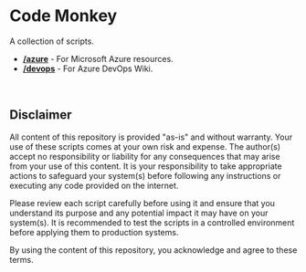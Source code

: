 # Code Monkey
A collection of scripts.

- [**/azure**](https://github.com/claytonfuselier/code-monkey/tree/main/azure) - For Microsoft Azure resources.
- [**/devops**](https://github.com/claytonfuselier/code-monkey/tree/main/devops) - For Azure DevOps Wiki.

<br>

## Disclaimer

All content of this repository is provided "as-is" and without warranty. Your use of these scripts comes at your own risk and expense. The author(s) accept no responsibility or liability for any consequences that may arise from your use of this content. It is your responsibility to take appropriate actions to safeguard your system(s) before following any instructions or executing any code provided on the internet.

Please review each script carefully before using it and ensure that you understand its purpose and any potential impact it may have on your system(s). It is recommended to test the scripts in a controlled environment before applying them to production systems.

By using the content of this repository, you acknowledge and agree to these terms.
